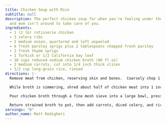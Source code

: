 ```yaml
---
title: Chicken Soup with Rice
subtitle: null
description: The perfect chicken soup for when you're feeling under the weather
  and mom isn't around to take care of you.
ingredients:
  - 1 (2 lb) rotisserie chicken
  - 3 celery ribs
  - 1 medium onion, quartered and left unpeeled
  - 6 fresh parsley sprigs plus 2 tablespoons chopped fresh parsley
  - 2 fresh thyme sprigs
  - 1 Turkish or 1/2 California bay leaf
  - 10 cups reduced-sodium chicken broth (80 fl oz)
  - 2 medium carrots, cut into 1/4 inch thick slices
  - 1/2 cup long-grain rice, rinsed
directions: |-
  Remove meat from chicken, reserving skin and bones.  Coarsely chop 1 celery rib and put in a 6 to 8 quart pot along with chicken bones and skin, onion, parsley sprigs, thyme sprigs, bay leaf, and chicken broth.  Simmer, partially covered, 1 hour.

  While broth is simmering, shred about half of chicken meat into 1 inch long pieces (about 1/4 inch thick) to yield 1 1/2 cups meat, reserving remaining meat for another use.  Cut remaining 2 celery ribs into 1/4 inch dice.

  Pour chicken broth through a fine mesh sieve into a large bowl, pressing hard on solids with back of a ladle and then discarding them.  Skim fat from surface of broth.

  Return strained broth to pot, then add carrots, diced celery, and rice and simmer, partially covered, stirring occasionally, until vegetables are tender and rice is very soft, about 30 minutes.  Stir in shredded chicken and chopped parsley.
servings: "6"
author_name: Matt Rodigheri
---
```

